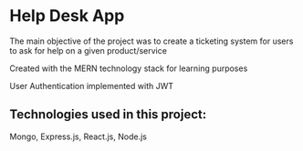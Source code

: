 # Help Desk App

The main objective of the project was to create a ticketing system for users to ask for help on a given product/service

Created with the MERN technology stack for learning purposes

User Authentication implemented with JWT

## Technologies used in this project:

Mongo, Express.js, React.js, Node.js

